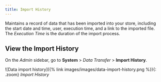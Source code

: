 ```yaml
---
title: Import History
---
```


Maintains a record of data that has been imported into your store, including the start date and time, user, execution time, and a link to the imported file.
The _Execution Time_ is the duration of the import process.

## View the Import History

On the _Admin_ sidebar, go to **System** > _Data Transfer_ > **Import History**.

![Data import history]({% link images/images/data-import-history.png %}){: .zoom}
_Import History_
